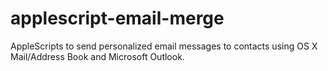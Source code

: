 applescript-email-merge
=======================

AppleScripts to send personalized email messages to contacts using OS X Mail/Address Book and Microsoft Outlook.
